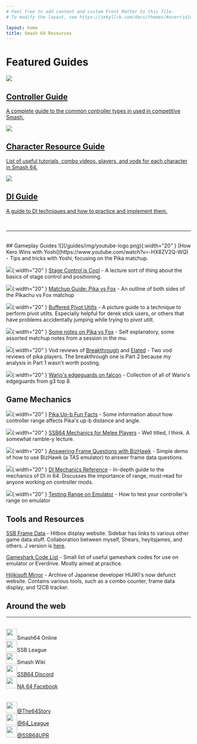 ```yaml
---
# Feel free to add content and custom Front Matter to this file.
# To modify the layout, see https://jekyllrb.com/docs/themes/#overriding-theme-defaults

layout: home
title: Smash 64 Resources
---
```


# Featured Guides
<div class="box-holder">

<a href="guides/controllers.html">
  <div>
    <!-- <img src="/guides/img/controllers/OG.png" width="80" margin="auto"><br /> -->
    <img src="/guides/img/controllers/OG.png"><br />
    <h2>Controller Guide</h2>
    <p>A complete guide to the common controller types in used in competitive Smash.</p>
  </div>
</a> 

<a href="guides/characters.html">
<div>
<img src="/guides/img/characters_square.png"><br />
<h2>Character Resource Guide</h2>
<p>List of useful tutorials, combo videos, players, and vods for each character in Smash 64.</p>
</div>
</a>

<a href="guides/learningdi.html">
  <div>
    <img src="/guides/img/DI_logo.png"><br />
    <h2>DI Guide</h2>
    <p>A guide to DI techniques and how to practice and implement them.</p>
  </div>
</a>
</div>
<br />

---
<br>
## Gameplay Guides
![](/guides/img/youtube-logo.png){:width="20" }
[How Kero Wins with Yoshi](https://www.youtube.com/watch?v=-HX8ZV2Q-WQ) - Tips and tricks with Yoshi, focusing on the Pika matchup.

![](/guides/img/youtube-logo.png){:width="20" }
[Stage Control is Cool](https://www.youtube.com/watch?v=PdBcnbjQI6I) - A lecture sort of thing about the basics of stage control and positioning.

![](/guides/img/newspaper.png){:width="20" }
[Matchup Guide: Pika vs Fox](guides/pikafox.html) - An outline of both sides of the Pikachu vs Fox matchup

![](/guides/img/newspaper.png){:width="20" }
[Buffered Pivot Utilts](guides/utilts.html) - A picture guide to a technique to perform pivot utilts. Especially helpful for derek stick users, or others that have problems accidentally jumping while trying to pivot utilt.

![](/guides/img/youtube-logo.png){:width="20" }
[Some notes on Pika vs Fox](https://www.youtube.com/watch?v=SPX9cvfIagY) - Self explanatory, some assorted matchup notes from a session in the mu.

![](/guides/img/youtube-logo.png){:width="20" }
Vod reviews of [Breakthrough](https://www.youtube.com/watch?v=yu_XWZHSY8U) and [Elated](https://www.youtube.com/watch?v=sgAYQMdDEtE) - Two vod reviews of pika players. The breakthrough one is Part 2 because my analysis in Part 1 wasn't worth posting.

![](/guides/img/youtube-logo.png){:width="20" }
[Wario's edgeguards on falcon](https://www.youtube.com/watch?v=GgoUOY6lYec) - Collection of all of Wario's edgeguards from g3 top 8.

## Game Mechanics

![](/guides/img/newspaper.png){:width="20" }
[Pika Up-b Fun Facts](guides/pikaupb.html) - Some information about how controller range affects Pika's up-b distance and angle.

![](/guides/img/youtube-logo.png){:width="20" }
[SSB64 Mechanics for Melee Players](https://www.youtube.com/watch?v=qvINv6xfhUw) - Well titled, I think. A somewhat ramble-y lecture.

![](/guides/img/youtube-logo.png){:width="20" }
[Answering Frame Questions with BizHawk](https://www.youtube.com/watch?v=x-JaJkRfCDs) - Simple demo of how to use BizHawk (a TAS emulator) to answer frame data questions.

![](/guides/img/newspaper.png){:width="20" }
[DI Mechanics Reference](guides/dimechanics.html) - In-depth guide to the mechanics of DI in 64. Discusses the importance of range, must-read for anyone working on controller mods.

![](/guides/img/newspaper.png){:width="20" }
[Testing Range on Emulator](guides/rangetest.html) - How to test your controller's range on emulator


## Tools and Resources

[SSB Frame Data](https://nickthename.github.io/ssbframedata) - Hitbox display website. Sidebar has links to various other game data stuff. Collaboration between myself, Shears, heyitsjames, and others. J version is [here](https://nickthename.github.io/ssbframedata/J).

[Gameshark Code List](guides/gscodes.html) - Small list of useful gameshark codes for use on emulator or Everdrive. Mostly aimed at practice.

[Hijikisoft Mirror](https://nickthename.github.io/holyweb.pgw.jp/hijikisoft/index.html) - Archive of Japanese developer HIJIKI's now defunct website. Contains various tools, such as a combo counter, frame data display, and 12CB tracker.
<aside id="home-sidebar">
  <div class="sidebar-inner">
  <h2>Around the web</h2>
  <hr />
  <br />
  <div class="sidebar-line"><img class="sidebar-image" src="/guides/img/smash64online-logo.svg" width=30><a>Smash64 Online</a><br /></div>
  <div class="sidebar-line"><img class="sidebar-image" src="/guides/img/ssbl-logo.png" width=30><a>SSB League</a><br /></div>
  <div class="sidebar-line"><img class="sidebar-image" src="/guides/img/ssbwiki-logo.webp" width=30><a>Smash Wiki</a><br /></div>
  <div class="sidebar-line"><img class="sidebar-image" src="/guides/img/discord-logo.png" width=30><a href="https://discord.gg/ssb64">SSB64 Discord</a><br /></div>
  <div class="sidebar-line"><img class="sidebar-image" src="/guides/img/facebook-logo.png" width=30><a href="https://www.facebook.com/groups/Smash64Community/">NA 64 Facebook</a></div><br />
  <br />
  <div class="sidebar-line"><img class="sidebar-image" src="/guides/img/twitter-logo.svg" width=30><a href="https://twitter.com/The64Story">@The64Story</a></div>
  <div class="sidebar-line"><img class="sidebar-image" src="/guides/img/twitter-logo.svg" width=30><a href="https://twitter.com/64_League">@64_League</a></div>
  <div class="sidebar-line"><img class="sidebar-image" src="/guides/img/twitter-logo.svg" width=30><a href="https://twitter.com/SSB64UPR">@SSB64UPR</a></div>
  </div>
</aside>

